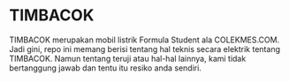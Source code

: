 # TIMBACOK
TIMBACOK merupakan mobil listrik Formula Student ala COLEKMES.COM. Jadi gini, repo ini memang berisi tentang hal teknis secara elektrik tentang TIMBACOK. Namun tentang teruji atau hal-hal lainnya, kami tidak bertanggung jawab dan tentu itu resiko anda sendiri.

<!--stackedit_data:
eyJoaXN0b3J5IjpbLTM4NjAwNTQ3XX0=
-->